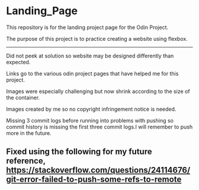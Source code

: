# Landing_Page
This repository is for the landing project page for the Odin Project.

The purpose of this project is to practice creating a website using flexbox.

-------------------------------------------------------------------------------
Did not peek at solution so website may be designed differently than expected.

Links go to the various odin project pages that have helped me for this project.

Images were especially challenging but now shrink according to the size of the container.

Images created by me so no copyright infringement notice is needed.

Missing 3 commit logs before running into problems with pushing so commit history is missing the first three commit logs.I will remember to push more in the future.

Fixed using the following for my future reference,
https://stackoverflow.com/questions/24114676/git-error-failed-to-push-some-refs-to-remote
-------------------------------------------------------------------------------